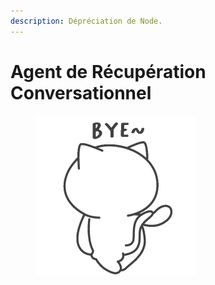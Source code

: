 ```yaml
---
description: Dépréciation de Node.
---
```


# Agent de Récupération Conversationnel

<figure><img src="../../../.gitbook/assets/giphy.gif" alt="" width="256"><figcaption></figcaption></figure>